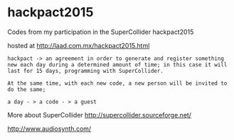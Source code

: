 # hackpact2015
Codes from my participation in the SuperCollider hackpact2015

hosted at http://laad.com.mx/hackpact2015.html

	

	hackpact -> an agreement in order to generate and register something new each day during a determined amount of time; in this case it will last for 15 days, programming with SuperCollider.

	At the same time, with each new code, a new person will be invited to do the same;

	a day - > a code - > a guest




More about SuperCollider
http://supercollider.sourceforge.net/

http://www.audiosynth.com/
